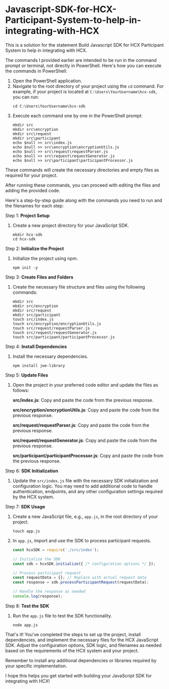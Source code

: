 # Javascript-SDK-for-HCX-Participant-System-to-help-in-integrating-with-HCX
This is a solution for the statement Build Javascript SDK for HCX Participant System to help in integrating with HCX.

The commands I provided earlier are intended to be run in the command prompt or terminal, not directly in PowerShell. Here's how you can execute the commands in PowerShell:

1. Open the PowerShell application.
2. Navigate to the root directory of your project using the `cd` command. For example, if your project is located at `C:\Users\YourUsername\hcx-sdk`, you can run:
   ```
   cd C:\Users\YourUsername\hcx-sdk
   ```
3. Execute each command one by one in the PowerShell prompt:
   ```
   mkdir src
   mkdir src\encryption
   mkdir src\request
   mkdir src\participant
   echo $null >> src\index.js
   echo $null >> src\encryption\encryptionUtils.js
   echo $null >> src\request\requestParser.js
   echo $null >> src\request\requestGenerator.js
   echo $null >> src\participant\participantProcessor.js
   ```

These commands will create the necessary directories and empty files as required for your project.

After running these commands, you can proceed with editing the files and adding the provided code.


Here's a step-by-step guide along with the commands you need to run and the filenames for each step:

Step 1: **Project Setup**
1. Create a new project directory for your JavaScript SDK.
   ```
   mkdir hcx-sdk
   cd hcx-sdk
   ```

Step 2: **Initialize the Project**
1. Initialize the project using npm.
   ```
   npm init -y
   ```

Step 3: **Create Files and Folders**
1. Create the necessary file structure and files using the following commands:
   ```
   mkdir src
   mkdir src/encryption
   mkdir src/request
   mkdir src/participant
   touch src/index.js
   touch src/encryption/encryptionUtils.js
   touch src/request/requestParser.js
   touch src/request/requestGenerator.js
   touch src/participant/participantProcessor.js
   ```

Step 4: **Install Dependencies**
1. Install the necessary dependencies.
   ```
   npm install jwe-library
   ```

Step 5: **Update Files**
1. Open the project in your preferred code editor and update the files as follows:

   **src/index.js**:
   Copy and paste the code from the previous response.

   **src/encryption/encryptionUtils.js**:
   Copy and paste the code from the previous response.

   **src/request/requestParser.js**:
   Copy and paste the code from the previous response.

   **src/request/requestGenerator.js**:
   Copy and paste the code from the previous response.

   **src/participant/participantProcessor.js**:
   Copy and paste the code from the previous response.

Step 6: **SDK Initialization**
1. Update the `src/index.js` file with the necessary SDK initialization and configuration logic.
   You may need to add additional code to handle authentication, endpoints, and any other configuration settings required by the HCX system.

Step 7: **SDK Usage**
1. Create a new JavaScript file, e.g., `app.js`, in the root directory of your project.
   ```
   touch app.js
   ```
2. In `app.js`, import and use the SDK to process participant requests.
   ```javascript
   const hcxSDK = require('./src/index');

   // Initialize the SDK
   const sdk = hcxSDK.initialize({ /* configuration options */ });

   // Process participant request
   const requestData = {}; // Replace with actual request data
   const response = sdk.processParticipantRequest(requestData);

   // Handle the response as needed
   console.log(response);
   ```

Step 8: **Test the SDK**
1. Run the `app.js` file to test the SDK functionality.
   ```
   node app.js
   ```

That's it! You've completed the steps to set up the project, install dependencies, and implement the necessary files for the HCX JavaScript SDK. Adjust the configuration options, SDK logic, and filenames as needed based on the requirements of the HCX system and your project.

Remember to install any additional dependencies or libraries required by your specific implementation.

I hope this helps you get started with building your JavaScript SDK for integrating with HCX!
